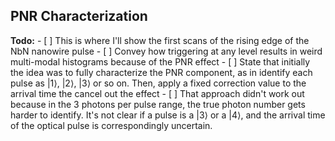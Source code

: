 ## PNR Characterization

**Todo:**
    - [ ] This is where I'll show the first scans of the rising edge of the NbN nanowire pulse
    - [ ] Convey how triggering at any level results in weird multi-modal histograms because of the PNR effect
    - [ ] State that initially the idea was to fully characterize the PNR component, as in identify each pulse as $|1\rangle$, $|2\rangle$, $|3\rangle$ or so on. Then, apply a fixed correction value to the arrival time the cancel out the effect
    - [ ] That approach didn't work out because in the 3 photons per pulse range, the true photon number gets harder to identify. It's not clear if a pulse is a $|3\rangle$ or a $|4\rangle$, and the arrival time of the optical pulse is correspondingly uncertain. 

